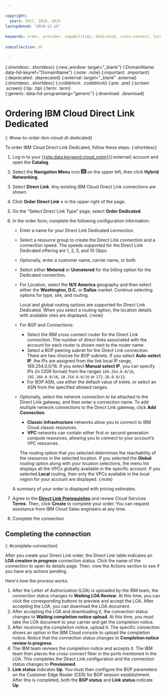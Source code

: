 ```yaml
---

copyright:
  years: 2017, 2018, 2019
lastupdated: "2019-12-15"

keywords: order, provider, capabilities, Dedicated, cross-connect, locations, PoP, data center, data, center, pricing, Letter of Authorization, LOA,

subcollection: dl

---
```


{:shortdesc: .shortdesc}
{:new_window: target="_blank"}
{:DomainName: data-hd-keyref="DomainName"}
{:note: .note}
{:important: .important}
{:deprecated: .deprecated}
{:external: target="_blank" .external}
{:shortdesc: .shortdesc}
{:codeblock: .codeblock}
{:pre: .pre}
{:screen: .screen}
{:tip: .tip}
{:term: .term}  
{:generic: data-hd-programlang="generic"}
{:download: .download}  

# Ordering IBM Cloud Direct Link Dedicated
{: #how-to-order-ibm-cloud-dl-dedicated}

To order IBM Cloud Direct Link Dedicated, follow these steps.
{:shortdesc}

1. Log in to your [{{site.data.keyword.cloud_notm}}](https://{DomainName}/){:external} account and open the **Catalog**.
1. Select the **Navigation Menu** icon ![Navigation Menu icon](images/menu_icon.png) on the upper left, then click **Hybrid Networking**.
1. Select **Direct Link**. Any existing IBM Cloud Direct Link connections are shown.
1. Click **Order Direct Link +** in the upper right of the page.
1. On the "Select Direct Link Type" page, select **Order Dedicated**.
1. In the order form, complete the following configuration information:
   * Enter a name for your Direct Link Dedicated connection.
   * Select a resource group to create the Direct Link connection and a connection speed. The speeds supported for the Direct Link Dedicated offering are 1, 2, 5, and 10 Gbps.
   * Optionally, enter a customer name, carrier name, or both.
   * Select either **Metered** or **Unmetered** for the billing option for the Dedicated connection.
   * For Location, select the **N/S America** geography and then select either the **Washington, D.C.** or **Dallas** market. Continue selecting options for type, site, and routing.

      Local and global routing options are supported for Direct Link Dedicated. When you select a routing option, the location details with available sites are displayed.
      {:note}

   * For BGP and Connections:
      * Select the IBM cross connect router for the Direct Link connection. The number of direct links associated with the account for each router is shown next to the router name.
      * Select a BGP peering subnet for the Direct Link connection. There are two choices for BGP subnets. If you select **Auto-select IP**, the IPs are assigned from the link local IP range, 169.254.0.0/16. If you select **Manual select IP**, you can specify IPs (in CIDR format) from the ranges `169.254.0.0/16`, `192.168.0.0/16`, `10.254.0.0/16` or `172.16.0.0/12`.
      * For BGP ASN, use either the default value of `64999`, or select an ASN from the specified allowed ranges.  

   * Optionally, select the network connection to be attached to the Direct Link gateway, and then enter a connection name. To add multiple network connections to the Direct Link gateway, click **Add Connection**.

      * **Classic Infrastructure** networks allow you to connect to IBM Cloud classic resources.
      * **VPC** networks can contain either first or second generation compute resources, allowing you to connect to your account’s VPC resources.

      The routing option that you selected determines the reachability of the resources in the selected location. If you selected the **Global** routing option along with your location selections, the menu list displays all the VPCs globally available in the specific account. If you selected **Local** routing, then only the VPCs available in the local region for your account are displayed.
      {:note}

   A summary of your order is displayed with pricing estimates.

1. Agree to the  [**Direct Link Prerequisites**](/docs/dl?topic=dl-ibm-cloud-dl-dedicated-questionnaire) and review Cloud Services **Terms**. Then, click **Create** to complete your order. You can request assistance from IBM Cloud Sales engineers at any time.
1. Complete the connection.

## Completing the connection
{: #complete-connection}

After you create your Direct Link order, the Direct Link table indicates an **LOA creation in progress** connection status. Click the name of the connection to open its details page. Then, view the Actions section to see if you have any actions pending.

Here's how the process works.

1. After the Letter of Authorization (LOA) is uploaded by the IBM team, the connection status changes to **Waiting LOA Review**. At this time, you can click the corresponding buttons to preview and accept the LOA. After accepting the LOA, you can download the LOA document.
2. After accepting the LOA and downloading it, the connection status changes to **Waiting completion notice upload**. At this time, you must take the LOA document to your carrier and get the completion notice.
3. After receiving the completion notice, upload it. The specific connection shows an option in the IBM Cloud console to upload the completion notice. Notice that the connection status changes to **Completion notice review in progress**.
4. The IBM team reviews the completion notice and accepts it. The IBM team then places the cross-connect fiber in the ports mentioned in the LOA. This completes the Direct Link configuration and the connection status changes to **Provisioned**.
5. **Link status** indicates **Up**. You must then configure the BGP parameters on the Customer Edge Router (CER) for BGP session establishment. After this is completed, both the **BGP status** and **Link status** indicate **Up**.
